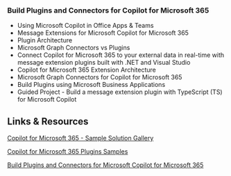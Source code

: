 ### Build Plugins and Connectors for Copilot for Microsoft 365

- Using Microsoft Copilot in Office Apps & Teams
- Message Extensions for Microsoft Copilot for Microsoft 365
- Plugin Architecture
- Microsoft Graph Connectors vs Plugins
- Connect Copilot for Microsoft 365 to your external data in real-time with message extension plugins built with .NET and Visual Studio
- Copilot for Microsoft 365 Extension Architecture
- Microsoft Graph Connectors for Copilot for Microsoft 365
- Build Plugins using Microsoft Business Applications
- Guided Project - Build a message extension plugin with TypeScript (TS) for Microsoft Copilot

## Links & Resources

[Copilot for Microsoft 365 - Sample Solution Gallery](https://adoption.microsoft.com/en-us/sample-solution-gallery/?keyword=&sort-by=updateDateTime-true&page=1&product=Microsoft+365+Copilot)

[Copilot for Microsoft 365 Plugins Samples](https://github.com/OfficeDev/Copilot-for-M365-Plugins-Samples/tree/main)

[Build Plugins and Connectors for Microsoft Copilot for Microsoft 365](https://learn.microsoft.com/en-us/training/paths/build-plugins-connectors-microsoft-copilot-microsoft-365/)